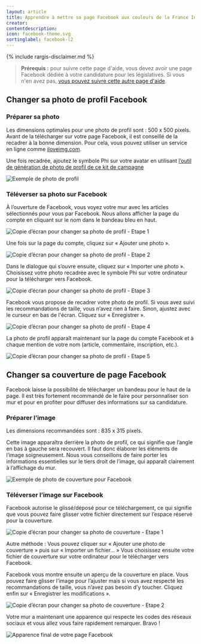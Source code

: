 ```yaml
---
layout: article
title: Apprendre à mettre sa page Facebook aux couleurs de la France Insoumise
creator:
contentdescription:
icon: facebook-theme.svg
sortinglabel: facebook-l2
---
```


{% include rargis-disclaimer.md %}

>**Prérequis :**
>pour suivre cette page d'aide, vous devez avoir une page Facebook dédiée à votre candidature pour les législatives. Si vous n'en avez pas, [vous pouvez suivre cette autre page d'aide](/reseauxsociaux/facebook-creer-page).

## Changer sa photo de profil Facebook

### Préparer sa photo

Les dimensions optimales pour une photo de profil sont : 500 x 500 pixels. Avant de la télécharger sur votre page Facebook, il est conseillé de la recadrer à la bonne dimension. Pour cela, vous pouvez utiliser un service en ligne comme [iloveimg.com](http://www.iloveimg.com/fr/recadrer-image).

Une fois recadrée, ajoutez le symbole Phi sur votre avatar en utilisant [l’outil de génération de photo de profil de ce kit de campagne](/reseauxsociaux/generer-photo-profil/)

![Exemple de photo de profil](/assets/images/screenshots/profil-rargis.png)

### Téléverser sa photo sur Facebook

À l’ouverture de Facebook, vous voyez votre mur avec les articles sélectionnés pour vous par Facebook. Nous allons afficher la page du compte en cliquant sur le nom dans le bandeau bleu en haut.

![Copie d’écran pour changer sa photo de profil - Etape 1](/assets/images/screenshots/facebook-addphoto1.jpg)

Une fois sur la page du compte, cliquez sur « Ajouter une photo ».

![Copie d’écran pour changer sa photo de profil - Etape 2](/assets/images/screenshots/facebook-addphoto2.jpg)

Dans le dialogue qui s’ouvre ensuite, cliquez sur « Importer une photo ». Choisissez votre photo recadrée avec le symbole Phi sur votre ordinateur pour la télécharger vers Facebook.

![Copie d’écran pour changer sa photo de profil - Etape 3](/assets/images/screenshots/facebook-addphoto3.png)

Facebook vous propose de recadrer votre photo de profil. Si vous avez suivi les recommandations de taille, vous n’avez rien à faire. Sinon, ajustez avec le curseur en bas de l'écran.
Cliquez sur « Enregistrer ».

![Copie d’écran pour changer sa photo de profil - Etape 4](/assets/images/screenshots/facebook-addphoto4.png)

La photo de profil apparaît maintenant sur la page du compte Facebook et à chaque mention de votre nom (article, commentaire, inscription, etc.).

![Copie d’écran pour changer sa photo de profil - Etape 5](/assets/images/screenshots/facebook-addphoto5.png)

## Changer sa couverture de page Facebook

Facebook laisse la possibilité de télécharger un bandeau pour le haut de la page. Il est très fortement recommandé de le faire pour personnaliser son mur et pour en profiter pour diffuser des informations sur sa candidature.

### Préparer l’image

Les dimensions recommandées sont : 835 x 315 pixels.

Cette image apparaîtra derrière la photo de profil, ce qui signifie que l’angle en bas à gauche sera recouvert. Il faut donc élaborer les éléments de l’image soigneusement. Nous vous conseillons de faire porter les informations essentielles sur le tiers droit de l’image, qui apparaît clairement à l’affichage du mur.

![Exemple de photo de couverture pour Facebook](/assets/images/screenshots/facebook-cover.png)

### Téléverser l’image sur Facebook

Facebook autorise le glissé/déposé pour ce téléchargement, ce qui signifie que vous pouvez faire glisser votre fichier directement sur l’espace réservé pour la couverture.

![Copie d’écran pour changer sa photo de couverture - Etape 1](/assets/images/screenshots/facebook-addcover1.png)

Autre méthode : Vous pouvez cliquer sur « Ajouter une photo de couverture » puis sur « Importer un fichier… » Vous choisissez ensuite votre fichier de couverture sur votre ordinateur pour le télécharger vers Facebook.

Facebook vous montre ensuite un aperçu de la couverture en place. Vous pouvez faire glisser l’image pour l’ajuster mais si vous avez respecté les recommandations de taille, vous n’avez pas besoin d’y toucher. Cliquez enfin sur « Enregistrer les modifications ».

![Copie d’écran pour changer sa photo de couverture - Etape 2](/assets/images/screenshots/facebook-addcover2.png)

Votre mur a maintenant une apparence qui respecte les codes des réseaux sociaux et vous allez vous faire rapidement remarquer. Bravo !

![Apparence final de votre page Facebook](/assets/images/screenshots/facebook-final.png)
